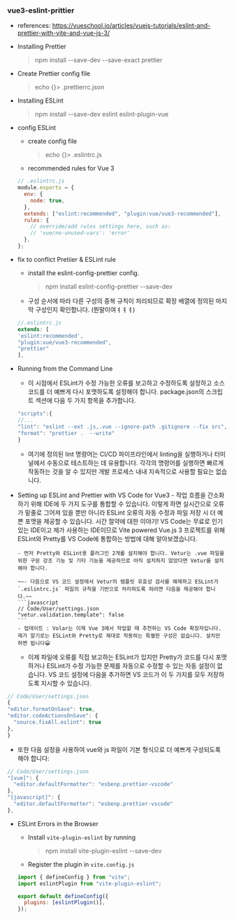 ### vue3-eslint-prittier

- references: https://vueschool.io/articles/vuejs-tutorials/eslint-and-prettier-with-vite-and-vue-js-3/

- Installing Prettier

  > npm install --save-dev --save-exact prettier

- Create Prettier config file

  > echo {}> .prettierrc.json

- Installing ESLint

  > npm install --save-dev eslint eslint-plugin-vue

- config ESLint

  - create config file

    > echo {}> .eslintrc.js

  - recommended rules for Vue 3

  ```javascript
  // .eslintrc.js
  module.exports = {
    env: {
      node: true,
    },
    extends: ["eslint:recommended", "plugin:vue/vue3-recommended"],
    rules: {
      // override/add rules settings here, such as:
      // 'vue/no-unused-vars': 'error'
    },
  };
  ```

- fix to conflict Pretiier & ESLint rule

  - install the eslint-config-prettier config.
    > npm install eslint-config-prettier --save-dev
  - 구성 순서에 따라 다른 구성의 중복 규칙이 처리되므로 확장 배열에 정의된 마지막 구성인지 확인합니다. (뭔말이여ㅕㅕㅕ)

  ```javascript
  //.eslintrc.js
  extends: [
  'eslint:recommended',
  "plugin:vue/vue3-recommended",
  "prettier"
  ],
  ```

- Running from the Command Line

  - 이 시점에서 ESLint가 수정 가능한 오류를 보고하고 수정하도록 설정하고 소스 코드를 더 예쁘게 다시 포맷하도록 설정해야 합니다. package.json의 스크립트 섹션에 다음 두 가지 항목을 추가합니다.

  ```javascript
  "scripts":{
  //...
  "lint": "eslint --ext .js,.vue --ignore-path .gitignore --fix src",
  "format": "prettier .  --write"
  }
  ```

  - 여기에 정의된 lint 명령어는 CI/CD 파이프라인에서 linting을 실행하거나 터미널에서 수동으로 테스트하는 데 유용합니다. 각각의 명령어를 실행하면 빠르게 작동하는 것을 알 수 있지만 개발 프로세스 내내 지속적으로 사용할 필요는 없습니다.

- Setting up ESLint and Prettier with VS Code for Vue3 - 작업 흐름을 간소화하기 위해 IDE에 두 가지 도구를 통합할 수 있습니다. 이렇게 하면 실시간으로 오류가 밑줄로 그어져 있을 뿐만 아니라 ESLint 오류의 자동 수정과 파일 저장 시 더 예쁜 포맷을 제공할 수 있습니다. 시간 절약에 대한 이야기! VS Code는 무료로 인기 있는 IDE이고 제가 사용하는 IDE이므로 Vite powered Vue.js 3 프로젝트를 위해 ESLint와 Pretty를 VS Code에 통합하는 방법에 대해 알아보겠습니다.

      - 먼저 Pretty와 ESLint용 플러그인 2개를 설치해야 합니다. Vetur는 .vue 파일을 위한 구문 강조 기능 및 기타 기능을 제공하므로 아직 설치하지 않았다면 Vetur를 설치해야 합니다.

      ~~- 다음으로 VS 코드 설정에서 Vetur의 템플릿 유효성 검사를 해제하고 ESLint가 `.eslintrc.js` 파일의 규칙을 기반으로 처리하도록 하려면 다음을 제공해야 합니다.~~
      ```javascript
      // Code/User/settings.json
      "vetur.validation.template": false
      ```
      - 업데이트 : Volar는 이제 Vue 3에서 작업할 때 추천하는 VS Code 확장자입니다. 제가 알기로는 ESLint와 Pretty로 제대로 작동하는 특별한 구성은 없습니다. 설치만 하면 됩니다😀

  - 이제 파일에 오류를 직접 보고하는 ESLint가 있지만 Pretty가 코드를 다시 포맷하거나 ESLint가 수정 가능한 문제를 자동으로 수정할 수 있는 자동 설정이 없습니다. VS 코드 설정에 다음을 추가하면 VS 코드가 이 두 가지를 모두 저장하도록 지시할 수 있습니다.

```javascript
// Code/User/settings.json
{
"editor.formatOnSave": true,
"editor.codeActionsOnSave": {
  "source.fixAll.eslint": true
},
}
```

- 또한 다음 설정을 사용하여 vue와 js 파일이 기본 형식으로 더 예쁘게 구성되도록 해야 합니다:

```javascript
// Code/User/settings.json
"[vue]": {
  "editor.defaultFormatter": "esbenp.prettier-vscode"
},
"[javascript]": {
  "editor.defaultFormatter": "esbenp.prettier-vscode"
},
```

- ESLint Errors in the Browser

  - Install `vite-plugin-eslint` by running
    > npm install vite-plugin-eslint --save-dev
  - Register the plugin in `vite.config.js`

  ```javascript
  import { defineConfig } from "vite";
  import eslintPlugin from "vite-plugin-eslint";

  export default defineConfig({
    plugins: [eslintPlugin()],
  });
  ```
